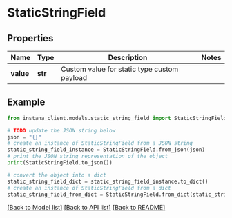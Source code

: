 # StaticStringField


## Properties

Name | Type | Description | Notes
------------ | ------------- | ------------- | -------------
**value** | **str** | Custom value for static type custom payload | 

## Example

```python
from instana_client.models.static_string_field import StaticStringField

# TODO update the JSON string below
json = "{}"
# create an instance of StaticStringField from a JSON string
static_string_field_instance = StaticStringField.from_json(json)
# print the JSON string representation of the object
print(StaticStringField.to_json())

# convert the object into a dict
static_string_field_dict = static_string_field_instance.to_dict()
# create an instance of StaticStringField from a dict
static_string_field_from_dict = StaticStringField.from_dict(static_string_field_dict)
```
[[Back to Model list]](../README.md#documentation-for-models) [[Back to API list]](../README.md#documentation-for-api-endpoints) [[Back to README]](../README.md)


